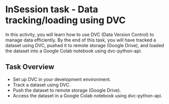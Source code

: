 # InSession task - Data tracking/loading using DVC
  In this activity, you will learn how to use DVC (Data Version Control) to manage data efficiently. By the end of this task, you will have tracked a dataset using DVC, pushed it to remote storage (Google Drive), and loaded the dataset into a Google Colab notebook using dvc-python-api.

## Task Overview

- Set up DVC in your development environment.
- Track a dataset using DVC.
- Push the dataset to remote storage (Google Drive).
- Access the dataset in a Google Colab notebook using dvc-python-api.

